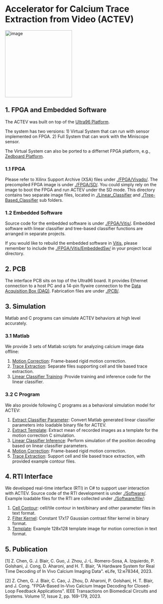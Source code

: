 # Accelerator for Calcium Trace Extraction from Video (ACTEV)

<img width="220" height="220" alt="image" src="https://github.com/user-attachments/assets/a319fdde-185d-4a98-b0e4-676667bb43cd" />


## 1. FPGA and Embedded Software

The ACTEV was built on top of the [Ultra96 Platform](https://www.96boards.org/product/ultra96/).

The system has two versions: 1) Virtual System that can run with sensor implemented on FPGA. 2) Full System that can work with the Miniscope sensor.

The Virtual System can also be ported to a differnet FPGA platform, e.g., [Zedboard Platform](https://digilent.com/reference/programmable-logic/zedboard/).

### 1.1 FPGA

Please refer to Xilinx Support Archive (XSA) files under [./FPGA/Vivado/](FPGA/Vivado).
The precompiled FPGA image is under [./FPGA/SD/](FPGA/SD). You could simply rely on the image to boot the FPGA and run ACTEV under the SD mode.
This directory contains two separate image files, located in [./Linear_Classifier](FPGA/SD/Linear_Classifier) and [./Tree-Based_Classifier](FPGA/SD/Tree-Based_Classifier) sub folders.

### 1.2 Embedded Software

Source code for the embedded software is under [./FPGA/Vitis/](FPGA/Vitis). Embedded software with linear classifier and tree-based classifier functions are arranged in separate projects.

If you would like to rebuild the embedded software in [Vitis](https://www.xilinx.com/products/design-tools/vitis/vitis-platform.html), please remember to include the [./FPGA/Vitis/EmbeddedSw/](FPGA/Vitis/EmbeddedSw) in your project local directory. 

## 2. PCB

The interface PCB sits on top of the Ultra96 board.
It provides Ethernet connection to a host PC and a 14-pin flywire connection to the [Data Acquisition Box (DAQ)](http://miniscope.org/index.php/Data_Acquisition_Box).
Fabrication files are under [./PCB/](PCB).

## 3. Simulation

Matlab and C programs can simulate ACTEV behaviors at high level accurately.

### 3.1 Matlab

We provide 3 sets of Matlab scripts for analyzing calcium image data offline: 

1) [Motion Correction](Simulation/Matlab/MotionCorrect): Frame-based rigid motion correction. 
2) [Trace Extraction](Simulation/Matlab/TraceExtraction): Separate files supporting cell and tile based trace extraction.
3) [Linear Classifier Training](Simulation/Matlab/TrainLinearClassifier): Provide training and inference code for the linear classifier.

### 3.2 C Program

We also provide following C programs as a behavioral simulation model for ACTEV:

1) [Extract Classifier Parameter](Simulation/C/getClassifyParam): Convert Matlab generated linear classifier parameters into loadable binary file for ACTEV.
2) [Extract Template](Simulation/C/getMeanAsTml): Extract mean of recorded images as a template for the motion correction C simulation.
3) [Linear Classifier Inference](Simulation/C/linearClassify): Perform simulation of the position decoding based on linear classifier parameters.
4) [Motion Correction](Simulation/C/rigidMC): Frame-based rigid motion correction.
5) [Trace Extraction](Simulation/C/simTracer): Support cell and tile based trace extraction, with provided example contour files.

## 4. RTI Interface

We developed real-time interface (RTI) in C# to support user interaction with ACTEV.
Source code of the RTI development is under [./Software/](Software).
Example loadable files for the RTI are collected under [./Software/file/](Software/file):

1) [Cell Contour](Software/file/contour): cell/tile contour in text/binary and other parameter files in text format.
2) [Filter Kernel](Software/file/filter): Constant 17x17 Gaussian contrast filter kernel in binary format.
3) [Template](Software/file/template): Example 128x128 template image for motion correction in text format.


## 5. Publication

[1] Z. Chen, G. J. Blair, C. Guo, J. Zhou, J.-L. Romero-Sosa, A. Izquierdo, P. Golshani, J. Cong, D. Aharoni, and H. T. Blair, "A Hardware System for Real Time Decoding of In Vivo Calcium Imaging Data". eLife, 12:e78344, 2023.

[2] Z. Chen, G. J. Blair, C. Cao, J. Zhou, D. Aharoni, P. Golshani, H. T. Blair, and J. Cong. "FPGA-Based In-Vivo Calcium Image Decoding for Closed-Loop Feedback Applications". IEEE Transactions on Biomedical Circuits and Systems. Volume 17, Issue 2, pp. 169-179, 2023.
